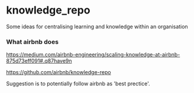 # knowledge_repo
Some ideas for centralising learning and knowledge within an organisation


### What airbnb does
https://medium.com/airbnb-engineering/scaling-knowledge-at-airbnb-875d73eff091#.q87have9n

https://github.com/airbnb/knowledge-repo

Suggestion is to potentially follow airbnb as 'best prectice'.
